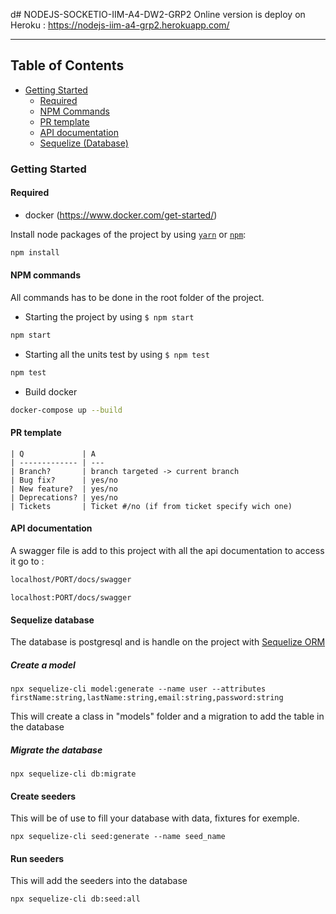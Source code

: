 d# NODEJS-SOCKETIO-IIM-A4-DW2-GRP2
Online version is deploy on Heroku : https://nodejs-iim-a4-grp2.herokuapp.com/

---

## **Table of Contents**

- [Getting Started](#getting-started)
  - [Required](#required)
  - [NPM Commands](#npm-commands)
  - [PR template](#pr-template)
  - [API documentation](#api-documentation)
  - [Sequelize (Database)](#sequelize-database)


### Getting Started

#### Required

- docker (https://www.docker.com/get-started/)

Install node packages of the project by using [`yarn`](https://yarnpkg.com/) or [`npm`](https://www.npmjs.com/):

```bash
npm install
```

#### NPM commands

All commands has to be done in the root folder of the project.

- Starting the project by using `$ npm start`

```bash
npm start
```

- Starting all the units test by using `$ npm test`

```bash
npm test
```

- Build docker

```bash
docker-compose up --build
```

#### PR template

```text
| Q             | A
| ------------- | ---
| Branch?       | branch targeted -> current branch
| Bug fix?      | yes/no
| New feature?  | yes/no
| Deprecations? | yes/no
| Tickets       | Ticket #/no (if from ticket specify wich one)
```


#### API documentation

A swagger file is add to this project with all the api documentation to access it go to :
```bash
localhost/PORT/docs/swagger
```
```
localhost:PORT/docs/swagger
```

#### Sequelize database

The database is postgresql and is handle on the project with [Sequelize ORM](https://sequelize.org/)

##### Create a model

`npx sequelize-cli model:generate --name user --attributes firstName:string,lastName:string,email:string,password:string`

This will create a class in "models" folder and a migration to add the table in the database

##### Migrate the database

`npx sequelize-cli db:migrate`

#### Create seeders

This will be of use to fill your database with data, fixtures for exemple.

`npx sequelize-cli seed:generate --name seed_name`

#### Run seeders

This will add the seeders into the database

`npx sequelize-cli db:seed:all`
